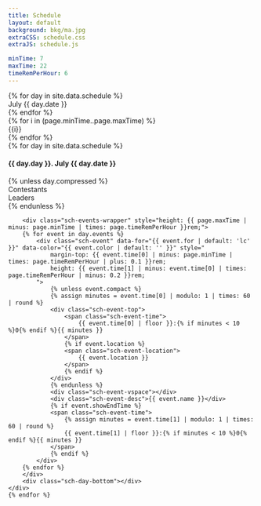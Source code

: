 ```yaml
---
title: Schedule
layout: default
background: bkg/ma.jpg
extraCSS: schedule.css
extraJS: schedule.js

minTime: 7
maxTime: 22
timeRemPerHour: 6
---
```


<div id="sch-tabs">
{% for day in site.data.schedule %}
<div class="sch-tab"><span class="sch-tab-month">July</span> {{ day.date }}</div>
{% endfor %}
</div>

<div id="sch-dividers-wrapper">
<div id="sch-dividers">
	{% for i in (page.minTime..page.maxTime) %}
	<div class="sch-divider" style="height: {{ page.timeRemPerHour }}rem;">
		<div class="sch-divider-num">{{i}}</div>
	</div>
	{% endfor %}
</div>
</div>
<div id="sch-wrapper">
	{% for day in site.data.schedule %}
	<div class="sch-day {% if day.compressed %} sch-day-compressed {% endif %}">
		<div class="sch-day-header">
			<h4><span class="fl">{{ day.day }}.</span> July {{ day.date }}</h4>
			{% unless day.compressed %}
			<div class="sch-day-subheader">
				<div>Contestants</div>
				<div>Leaders</div>
			</div>
			{% endunless %}
		</div>
		
		<div class="sch-events-wrapper" style="height: {{ page.maxTime | minus: page.minTime | times: page.timeRemPerHour }}rem;">
		{% for event in day.events %}
			<div class="sch-event" data-for="{{ event.for | default: 'lc' }}" data-color="{{ event.color | default: '' }}" style="
				margin-top: {{ event.time[0] | minus: page.minTime | times: page.timeRemPerHour | plus: 0.1 }}rem;
				height: {{ event.time[1] | minus: event.time[0] | times: page.timeRemPerHour | minus: 0.2 }}rem;
			">
				{% unless event.compact %}
				{% assign minutes = event.time[0] | modulo: 1 | times: 60 | round %}
				<div class="sch-event-top">
					<span class="sch-event-time">
						{{ event.time[0] | floor }}:{% if minutes < 10 %}0{% endif %}{{ minutes }}
					</span>
					{% if event.location %}
					<span class="sch-event-location">
						{{ event.location }}
					</span>
					{% endif %}
				</div>
				{% endunless %}
				<div class="sch-event-vspace"></div>
				<div class="sch-event-desc">{{ event.name }}</div>
				{% if event.showEndTime %}
				<span class="sch-event-time">
					{% assign minutes = event.time[1] | modulo: 1 | times: 60 | round %}
					{{ event.time[1] | floor }}:{% if minutes < 10 %}0{% endif %}{{ minutes }}
				</span>
				{% endif %}
			</div>
		{% endfor %}
		</div>
		<div class="sch-day-bottom"></div>
	</div>
	{% endfor %}
</div>
